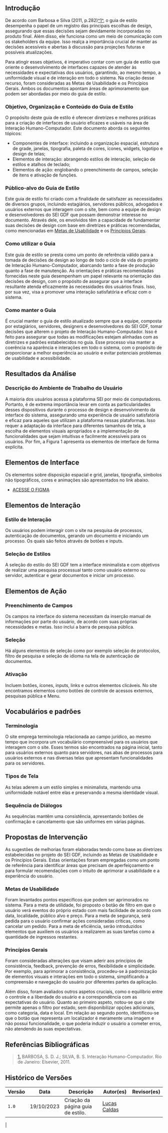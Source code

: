 ## Introdução

De acordo com Barbosa e Silva (2011, p.282)<a id="anchor_1" href="#REF1">^1^</a>, o guia de estilo desempenha o papel de um registro das principais escolhas de design, assegurando que essas decisões sejam devidamente incorporadas no produto final. Além disso, ele funciona como um meio de comunicação com os stakeholders da equipe. Isso realça a importância crucial de manter as decisões acessíveis e abertas à discussão para projeções futuras e possíveis atualizações.

Para atingir esses objetivos, é imperativo contar com um guia de estilo que oriente o desenvolvimento de interfaces capazes de atender às necessidades e expectativas dos usuários, garantindo, ao mesmo tempo, a uniformidade visual e de interação em todo o sistema. Na criação desse recurso, foram consideradas as Metas de Usabilidade e os Princípios Gerais. Ambos os documentos apontam áreas de aprimoramento que podem ser abordadas por meio do guia de estilo.

### Objetivo, Organização e Conteúdo do Guia de Estilo

O propósito deste guia de estilo é oferecer diretrizes e melhores práticas para a criação de interfaces de usuário eficazes e usáveis na área de Interação Humano-Computador. Este documento aborda os seguintes tópicos:

- Componentes de interface: incluindo a organização espacial, estrutura de grade, janelas, tipografia, paleta de cores, ícones, widgets, logotipo e design de telas;
- Elementos de interação: abrangendo estilos de interação, seleção de estilos e atalhos de teclado;
- Elementos de ação: englobando o preenchimento de campos, seleção de itens e ativação de funções.

### Público-alvo do Guia de Estilo

Este guia de estilo foi criado com a finalidade de satisfazer as necessidades de diversos grupos, incluindo estagiários, servidores públicos, advogados e usuários externos que interagem com o site, bem como a equipe de design e desenvolvedores do SEI GDF que possam demonstrar interesse no documento. Através dele, os envolvidos têm a capacidade de fundamentar suas decisões de design com base em diretrizes e práticas recomendadas, como mencionadas em [Metas de Usabilidade]() e os [Princípios Gerais]().

### Como utilizar o Guia

Este guia de estilo se presta como um ponto de referência válido para a tomada de decisões de design ao longo de todo o ciclo de vida do projeto de Interação Humano-Computador, abarcando tanto a fase de produção quanto a fase de manutenção. As orientações e práticas recomendadas fornecidas neste guia desempenham um papel relevante na orientação das decisões de design, com o propósito de assegurar que a interface resultante atenda eficazmente às necessidades dos usuários finais. Isso, por sua vez, visa a promover uma interação satisfatória e eficaz com o sistema.

### Como manter o Guia

É crucial manter o guia de estilo atualizado sempre que a equipe, composta por estagiários, servidores, designers e desenvolvedores do SEI GDF, tomar decisões que alterem o projeto de Interação Humano-Computador. Isso é feito para assegurar que todas as modificações estejam alinhadas com as diretrizes e padrões estabelecidos no guia. Esse processo visa manter a coerência na aparência e interações em todo o sistema, com o propósito de proporcionar a melhor experiência ao usuário e evitar potenciais problemas de usabilidade e acessibilidade.

## Resultados da Análise

### Descrição do Ambiente de Trabalho do Usuário

A maioria dos usuários acessa a plataforma SEI por meio de computadores. Portanto, é de extrema importância levar em conta as particularidades desses dispositivos durante o processo de design e desenvolvimento da interface do sistema, assegurando uma experiência de usuário satisfatória e eficaz para aqueles que utilizam a plataforma nessas plataformas. Isso requer a adaptação da interface para diferentes tamanhos de tela, a escolha de elementos visuais apropriados e a implementação de funcionalidades que sejam intuitivas e facilmente acessíveis para os usuários. Por fim, a Figura 1 apresenta os elementos de interface de forma explícita.

## Elementos de Interface

Os elementos sobre disposição espacial e grid, janelas, tipografia, símbolos não tipográficos, cores e animações são apresentados no link abaixo.

 - [ACESSE O FIGMA](https://www.figma.com/file/obtciqfCgFJWTQLxIRIOsP/SEi-GDF?type=design&node-id=0%3A1&mode=design&t=mgdYf1KSQFGnCwAr-1)

## Elementos de Interação

### Estilo de Interação

Os usuários podem interagir com o site na pesquisa de processos, autenticação de documentos, gerando um documento e iniciando um processo. Os quais são feitos através de botões e inputs.

### Seleção de Estilos

A seleção do estilo do SEI GDF tem a interface minimalista e com objetivos de realizar uma pesquisa processual tanto como usuário externo ou servidor, autenticar e gerar documentos e iniciar um processo.

## Elementos de Ação

### Preenchimento de Campos

Os campos na interface do sistema necessitam da inserção manual de informações por parte do usuário, de acordo com suas próprias necessidades e metas. Isso inclui a barra de pesquisa pública.

### Seleção

Há alguns elementos de seleção como por exemplo seleção de protocolos, filtro de pesquisa e seleção de idioma na tela de autenticação de documentos.

### Ativação

Incluem botões, ícones, inputs, links e outros elementos clicáveis. No site encontramos elementos como botões de controle de acessos externos, pesquisas pública e Menu.

## Vocabulários e padrões

### Terminologia

O site emprega terminologia relacionada ao campo jurídico, ao mesmo tempo que incorpora um vocabulário compreensível para os usuários que interagem com o site. Esses termos são encontrados na página inicial, tanto para usuários externos quanto para servidores, nas abas de processos para usuários externos e nas diversas telas que apresentam funcionalidades para os servidores.

### Tipos de Tela

As telas aderem a um estilo simples e minimalista, mantendo uma uniformidade notável entre elas e preservando a mesma identidade visual.

### Sequência de Diálogos

As sequências mantêm uma consistência, apresentando botões de confirmação e cancelamento que são uniformes em várias páginas.

## Propostas de Intervenção

As sugestões de melhorias foram elaboradas tendo como base as diretrizes estabelecidas no projeto do SEI GDF, incluindo as Metas de Usabilidade e os Princípios Gerais. Estas orientações foram empregadas como um ponto de referência para identificar áreas que precisam de aperfeiçoamento e para formular recomendações com o intuito de aprimorar a usabilidade e a experiência do usuário.

### Metas de Usabilidade

Foram levantados pontos específicos que podem ser aprimorados no sistema. Para a meta de utilidade, foi proposto o botão de filtro em que o usuário verá eventos do próprio estado com mais facilidade de acordo com data, localidade, público alvo e preço. Para a meta de segurança, será pedida para o usuário confirmar ações consideradas críticas, como cancelar um pedido. Para a meta de eficiência, serão introduzidos elementos que auxiliem os usuários a realizarem as suas tarefas como a quantidade de ingressos restantes.

### Princípios Gerais

Foram consideradas alterações que visam aderir aos princípios de consistência, feedback, prevenção de erros, flexibilidade e simplicidade. Por exemplo, para aprimorar a consistência, procedeu-se à padronização de elementos visuais e interações em todo o sistema, simplificando a compreensão e navegação do usuário por diferentes partes da aplicação.

Além disso, foram avaliados outros aspetos cruciais, como o equilíbrio entre o controle e a liberdade do usuário e a correspondência com as expectativas do usuário. Quanto ao primeiro aspeto, notou-se que o site permite apenas o filtro por estado, sem disponibilizar opções adicionais, como categoria, data e local. Em relação ao segundo ponto, identificou-se que o botão que representa um localizador é meramente uma imagem e não possui funcionalidade, o que poderia induzir o usuário a cometer erros, não atendendo às suas expectativas.

## Referências Bibliográficas

> <a id="REF1" href="#anchor_1">1.</a> BARBOSA, S. D. J.; SILVA, B. S. Interação Humano-Computador. Rio de Janeiro: Elsevier, 2011.

## Histórico de Versões

| Versão  | Data       | Descrição                                                                                       | Autor(es)                                                                                   | Revisor(es)                                                                                         |
| ------- | ---------- | ----------------------------------------------------------------------------------------------- | ------------------------------------------------------------------------------------------- | --------------------------------------------------------------------------------------------------- |
| `1.0`   | 19/10/2023 | Criação da página guia de estilo.                                                               | [Lucas Caldas](https://github.com/lucascaldasb)                                              |                                                         |
|